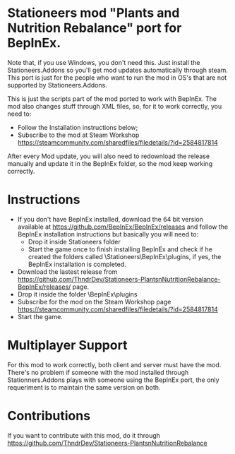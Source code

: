 # Stationeers mod "Plants and Nutrition Rebalance" port for BepInEx.

Note that, if you use Windows, you don't need this. Just install the Stationeers.Addons so you'll get mod updates automatically through steam. This port is just for the people who want to run the mod in OS's that are not supported by Stationeers.Addons.

This is just the scripts part of the mod ported to work with BepInEx. The mod also changes stuff through XML files, so, for it to work correctly, you need to:
- Follow the Installation instructions below;
- Subscribe to the mod at Steam Workshop https://steamcommunity.com/sharedfiles/filedetails/?id=2584817814

After every Mod update, you will also need to redownload the release manually and update it in the BepInEx folder, so the mod keep working correctly.



# Instructions

* If you don't have BepInEx installed, download the 64 bit version available at https://github.com/BepInEx/BepInEx/releases and follow the BepInEx installation instructions but basically you will need to:
     - Drop it inside Stationeers folder
     - Start the game once to finish installing BepInEx and check if he created the folders called \Stationeers\BepInEx\plugins, if yes, the BepInEx installation is completed.
* Download the lastest release from https://github.com/ThndrDev/Stationeers-PlantsnNutritionRebalance-BepInEx/releases/ page.
* Drop it inside the folder \BepInEx\plugins
* Subscribe for the mod on the Steam Workshop page https://steamcommunity.com/sharedfiles/filedetails/?id=2584817814
* Start the game.

# Multiplayer Support

For this mod to work correctly, both client and server must have the mod.
There's no problem if someone with the mod installed through Stationners.Addons plays with someone using the BepInEx port, the only requeriment is to maintain the same version on both.

# Contributions

If you want to contribute with this mod, do it through https://github.com/ThndrDev/Stationeers-PlantsnNutritionRebalance
